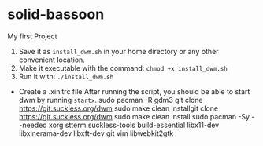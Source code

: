 # solid-bassoon
My first Project
1. Save it as `install_dwm.sh` in your home directory or any other convenient location.
2. Make it executable with the command: `chmod +x install_dwm.sh`
3. Run it with: `./install_dwm.sh`
- Create a .xinitrc file
After running the script, you should be able to start dwm by running `startx`.
sudo pacman -R gdm3
git clone https://git.suckless.org/dwm
sudo make clean installgit clone https://git.suckless.org/dwm
sudo make clean install
sudo pacman -Sy --needed
 xorg stterm suckless-tools build-essential libx11-dev libxinerama-dev libxft-dev git vim libwebkit2gtk
